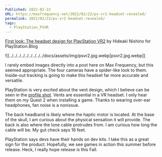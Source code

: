```yaml
---
Published: 2022-02-22
URL: https://maxfrequency.net/2022/02/22/ps-vr2-headset-revealed/
permalink: 2022/02/22/ps-vr2-headset-revealed/
tags:
  - PlayStation_PSVR
---
```

[First look: The headset design for PlayStation VR2](https://blog.playstation.com/2022/02/22/first-look-the-headset-design-for-playstation-vr2/) by Hideaki Nishino for PlayStation.Blog

![[../../../../../../../../../docs/assets/img/psvr2.jpg.webp|psvr2.jpg.webp]]

I rarely embed images directly into a post here on Max Frequency, but this seemed appropriate. The four cameras have a spider-like look to them. Inside-out tracking is going to make this headset far more accurate and versatile.

PlayStation is very excited about the vent design, which I believe can be seen in the [profile shot](https://live.staticflickr.com/65535/51897391159_f7b9795a07_k.jpg). Vents are essential in a VR headset. I only hear them on my Quest 2 when installing a game. Thanks to wearing over-ear headphones, fan noise is a nonissue.

The back headband is likely where the haptic motor is located. At the base of the skull, I am curious about the physical sensation it will provide. The back is also where the lone cable protrudes from. I am curious how long the cable will be. My gut check says 16 feet.

PlayStation says devs have their hands on dev kits. I take this as a great sign for the product. Hopefully, we see games in action this summer before release. Heck, I really hope release is this Fall.